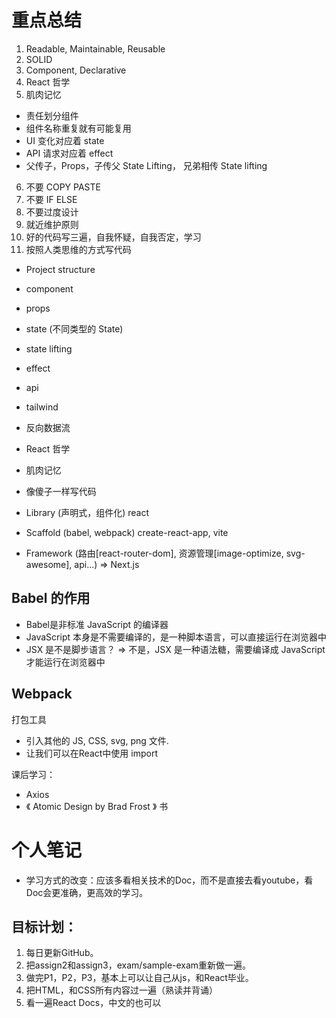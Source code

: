 # 重点总结

1. Readable, Maintainable, Reusable
2. SOLID
3. Component, Declarative
4. React 哲学
5. 肌肉记忆
  - 责任划分组件
  - 组件名称重复就有可能复用
  - UI 变化对应着 state
  - API 请求对应着 effect
  - 父传子，Props，子传父 State Lifting， 兄弟相传 State lifting
6. 不要 COPY PASTE
7. 不要 IF ELSE
8. 不要过度设计
9. 就近维护原则
10. 好的代码写三遍，自我怀疑，自我否定，学习
11. 按照人类思维的方式写代码

- Project structure
- component
- props
- state (不同类型的 State)
- state lifting
- effect
- api
- tailwind
- 反向数据流

- React 哲学
- 肌肉记忆
- 像傻子一样写代码

- Library (声明式，组件化) react
- Scaffold (babel, webpack) create-react-app, vite
- Framework (路由[react-router-dom], 资源管理[image-optimize, svg-awesome], api...) => Next.js


## Babel 的作用
- Babel是非标准 JavaScript 的编译器
- JavaScript 本身是不需要编译的，是一种脚本语言，可以直接运行在浏览器中
- JSX 是不是脚步语言？ => 不是，JSX 是一种语法糖，需要编译成 JavaScript 才能运行在浏览器中 


## Webpack

打包工具
- 引入其他的 JS, CSS, svg, png 文件.
- 让我们可以在React中使用 import



课后学习：
- Axios
- 《 Atomic Design by Brad Frost 》 书


# 个人笔记
- 学习方式的改变：应该多看相关技术的Doc，而不是直接去看youtube，看Doc会更准确，更高效的学习。


## 目标计划：
1. 每日更新GitHub。
2. 把assign2和assign3，exam/sample-exam重新做一遍。
3. 做完P1，P2，P3，基本上可以让自己从js，和React毕业。
4. 把HTML，和CSS所有内容过一遍（熟读并背诵）
5. 看一遍React Docs，中文的也可以